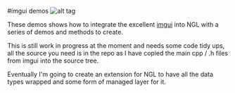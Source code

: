 #imgui demos
![alt tag](http://nccastaff.bournemouth.ac.uk/jmacey/GraphicsLib/Demos/imgui.png)

These demos shows how to integrate the excellent [imgui](https://github.com/ocornut/imgui) into NGL with a series of demos and methods to create.

This is still work in progress at the moment and needs some code tidy ups, all the source you need is in the repo as I have copied the main cpp / .h files from imgui into the source tree.

Eventually I'm going to create an extension for NGL to have all the data types wrapped and some form of managed layer for it.




